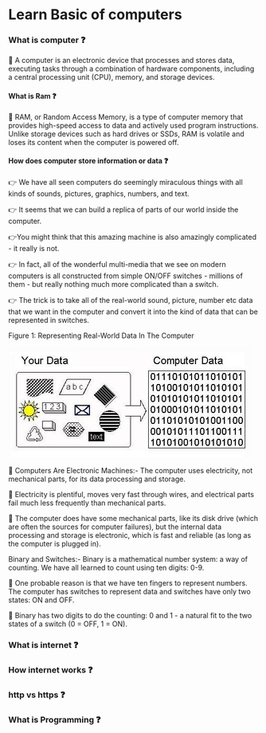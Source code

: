 # Learn Basic of computers

### What is computer ❓

🚀 A computer is an electronic device that processes and stores data, executing tasks through a combination of hardware components, including a central processing unit (CPU), memory, and storage devices.

#### What is Ram ❓

🚀 RAM, or Random Access Memory, is a type of computer memory that provides high-speed access to data and actively used program instructions. Unlike storage devices such as hard drives or SSDs, RAM is volatile and loses its content when the computer is powered off.

#### How does computer store information or data ❓

👉 We have all seen computers do seemingly miraculous things with all kinds of sounds, pictures, graphics, numbers, and text.

👉 It seems that we can build a replica of parts of our world inside the computer.

👉You might think that this amazing machine is also amazingly complicated - it really is not.

👉 In fact, all of the wonderful multi-media that we see on modern computers is all constructed from simple ON/OFF switches - millions of them - but really nothing much more complicated than a switch.

👉 The trick is to take all of the real-world sound, picture, number etc data that we want in the computer and convert it into the kind of data that can be represented in switches.

Figure 1: Representing Real-World Data In The Computer

![Figure !](../img/figure1.png)

🚀 Computers Are Electronic Machines:- The computer uses electricity, not mechanical parts, for its data processing and storage.

🚀 Electricity is plentiful, moves very fast through wires, and electrical parts fail much less frequently than mechanical parts.

🚀 The computer does have some mechanical parts, like its disk drive (which are often the sources for computer failures), but the internal data processing and storage is electronic, which is fast and reliable (as long as the computer is plugged in).

Binary and Switches:- Binary is a mathematical number system: a way of counting. We have all learned to count using ten digits: 0-9.

🚀 One probable reason is that we have ten fingers to represent numbers. The computer has switches to represent data and switches have only two states: ON and OFF.

🚀 Binary has two digits to do the counting: 0 and 1 - a natural fit to the two states of a switch (0 = OFF, 1 = ON).

### What is internet ❓

### How internet works ❓

### http vs https ❓

### What is Programming ❓
